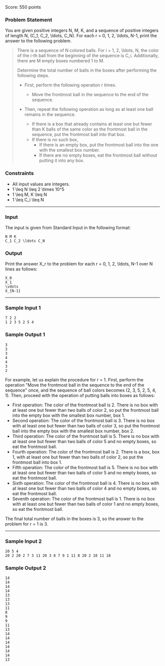 Score: 550 points

### Problem Statement

You are given positive integers N, M, K, and a sequence of positive integers of length N, (C\_1, C\_2, \ldots, C\_N). For each r = 0, 1, 2, \ldots, N-1, print the answer to the following problem.

> There is a sequence of N colored balls. For i = 1, 2, \ldots, N, the color of the i-th ball from the beginning of the sequence is C\_i.
> Additionally, there are M empty boxes numbered 1 to M.
>
> Determine the total number of balls in the boxes after performing the following steps.
>
> * First, perform the following operation r times.
>
>   + Move the frontmost ball in the sequence to the end of the sequence.
> * Then, repeat the following operation as long as at least one ball remains in the sequence.
>
>   + If there is a box that already contains at least one but fewer than K balls of the same color as the frontmost ball in the sequence, put the frontmost ball into that box.
>   + If there is no such box,
>     - If there is an empty box, put the frontmost ball into the one with the smallest box number.
>     - If there are no empty boxes, eat the frontmost ball without putting it into any box.

### Constraints

* All input values are integers.
* 1 \leq N \leq 2 \times 10^5
* 1 \leq M, K \leq N
* 1 \leq C\_i \leq N

---

### Input

The input is given from Standard Input in the following format:

```
N M K
C_1 C_2 \ldots C_N
```

### Output

Print the answer X\_r to the problem for each r = 0, 1, 2, \ldots, N-1 over N lines as follows:

```
X_0
X_1
\vdots
X_{N-1}
```

---

### Sample Input 1

```
7 2 2
1 2 3 5 2 5 4
```

### Sample Output 1

```
3
3
3
4
4
3
2
```

For example, let us explain the procedure for r = 1.
First, perform the operation "Move the frontmost ball in the sequence to the end of the sequence" once, and the sequence of ball colors becomes (2, 3, 5, 2, 5, 4, 1).
Then, proceed with the operation of putting balls into boxes as follows:

* First operation: The color of the frontmost ball is 2. There is no box with at least one but fewer than two balls of color 2, so put the frontmost ball into the empty box with the smallest box number, box 1.
* Second operation: The color of the frontmost ball is 3. There is no box with at least one but fewer than two balls of color 3, so put the frontmost ball into the empty box with the smallest box number, box 2.
* Third operation: The color of the frontmost ball is 5. There is no box with at least one but fewer than two balls of color 5 and no empty boxes, so eat the frontmost ball.
* Fourth operation: The color of the frontmost ball is 2. There is a box, box 1, with at least one but fewer than two balls of color 2, so put the frontmost ball into box 1.
* Fifth operation: The color of the frontmost ball is 5. There is no box with at least one but fewer than two balls of color 5 and no empty boxes, so eat the frontmost ball.
* Sixth operation: The color of the frontmost ball is 4. There is no box with at least one but fewer than two balls of color 4 and no empty boxes, so eat the frontmost ball.
* Seventh operation: The color of the frontmost ball is 1. There is no box with at least one but fewer than two balls of color 1 and no empty boxes, so eat the frontmost ball.

The final total number of balls in the boxes is 3, so the answer to the problem for r = 1 is 3.

---

### Sample Input 2

```
20 5 4
20 2 20 2 7 3 11 20 3 8 7 9 1 11 8 20 2 18 11 18
```

### Sample Output 2

```
14
14
14
14
13
13
13
11
8
9
9
11
13
14
14
14
14
14
14
13
```